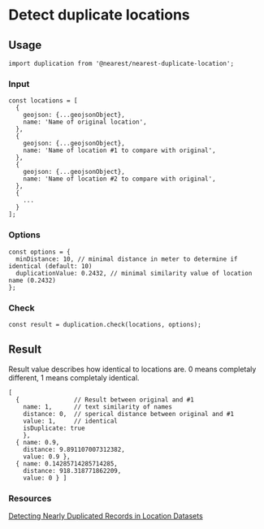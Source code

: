 # Detect duplicate locations

## Usage

```
import duplication from '@nearest/nearest-duplicate-location';

```

### Input

```
const locations = [
  {
    geojson: {...geojsonObject},
    name: 'Name of original location',
  },
  {
    geojson: {...geojsonObject},
    name: 'Name of location #1 to compare with original',
  },
  {
    geojson: {...geojsonObject},
    name: 'Name of location #2 to compare with original',
  },
  {
    ...
  }
];
```
### Options

```
const options = {
  minDistance: 10, // minimal distance in meter to determine if identical (default: 10)
  duplicationValue: 0.2432, // minimal similarity value of location name (0.2432)
};

```


### Check
```
const result = duplication.check(locations, options);

```

## Result

Result value describes how identical to locations are. 0 means completaly different,
1 means completaly identical.

```
[
  {               // Result between original and #1
    name: 1,      // text similarity of names
    distance: 0,  // sperical distance between original and #1
    value: 1,     // identical
    isDuplicate: true
    },   
  { name: 0.9,
    distance: 9.891107007312382,
    value: 0.9 },
  { name: 0.14285714285714285,
    distance: 918.318771862209,
    value: 0 } ]

```

### Resources

[Detecting Nearly Duplicated Records in Location Datasets](https://www.microsoft.com/en-us/research/publication/detecting-nearly-duplicated-records-in-location-datasets/)
